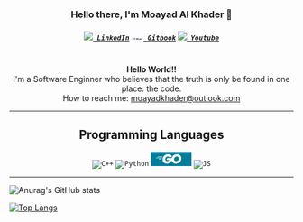 <h3 align="center">Hello there, I'm Moayad Al Khader 👋</h3>
<h5 align="center">
<code><a href="https://www.linkedin.com/in/zeyad-abuqasem/" title="LinkedIn"><img width="22" src="https://img.shields.io/badge/LinkedIn-0077B5?style=for-the-badge&logo=linkedin&logoColor=white"> LinkedIn</a></code>
<code><a href="https://app.gitbook.com/@0x4buqas3m/s/web-pentesting/" title="Gitbook"><img width="22" src="https://github.com/zAbuQasem/zAbuQasem/blob/main/gitbook.png"> Gitbook</a></code>
<code><a href="https://www.youtube.com/channel/UCRPJr4hJzeJwQv0Z6_NM5iw" title="Youtube"><img width="22" src="https://img.shields.io/badge/YouTube-FF0000?style=for-the-badge&logo=youtube&logoColor=white"> Youtube</a></code>
</h5>
<p align="center">
  <br><b>Hello World!!</b>
  <br>I'm a Software Enginner who believes that the truth is only be found in one place: the code. 
  <br>How to reach me: <a href="mailto: moayadkhader@outlook.com">moayadkhader@outlook.com</a>
</p>

<hr>

<h2 align="center">Programming Languages</h2>

<p align="center">
  <code><img title="C++" height="25" src="https://img.shields.io/badge/C%2B%2B-00599C?style=for-the-badge&logo=c%2B%2B&logoColor=white"></code>
  <code><img title="Python" height="25" src="https://img.shields.io/badge/Python-FFD43B?style=for-the-badge&logo=python&logoColor=darkgreen"></code>
  <code><img title="Go-lang" height="25" src="https://github.com/zAbuQasem/zAbuQasem/blob/main/golang.png"></code>
  <code><img title="JS" height="25" src="https://img.shields.io/badge/ruby-%23CC342D.svg?style=for-the-badge&logo=ruby&logoColor=white"></code>

</p>
<hr>

![Anurag's GitHub stats](https://github-readme-stats.vercel.app/api?username=moayad-khader&count_private=true&show_icons=true&theme=radical)

[![Top Langs](https://github-readme-stats.vercel.app/api/top-langs/?username=moayad-khader)](https://github.com/anuraghazra/github-readme-stats)


